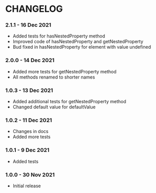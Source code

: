 # CHANGELOG

### 2.1.1 - 16 Dec 2021
* Added tests for hasNestedProperty method
* Improved code of hasNestedProperty and getNestedProperty
* Bud fixed in hasNestedProperty for element with value undefined

### 2.0.0 - 14 Dec 2021 
* Added more tests for getNestedProperty method
* All methods renamed to shorter names

### 1.0.3 - 13 Dec 2021
* Added additional tests for getNestedProperty method
* Changed default value for defaultValue

### 1.0.2 - 11 Dec 2021
* Changes in docs
* Added more tests

### 1.0.1 - 9 Dec 2021
* Added tests

### 1.0.0 - 30 Nov 2021

* Initial release
